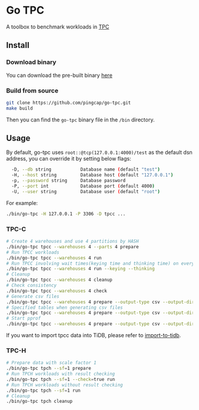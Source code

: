 # Go TPC

A toolbox to benchmark workloads in [TPC](http://www.tpc.org/)

## Install

### Download binary

You can download the pre-built binary [here](https://github.com/pingcap/go-tpc/releases)

### Build from source

```bash
git clone https://github.com/pingcap/go-tpc.git
make build
```

Then you can find the `go-tpc` binary file in the `/bin` directory.

## Usage

By default, go-tpc uses `root::@tcp(127.0.0.1:4000)/test` as the default dsn address, you can override it by setting below flags:

```bash
  -D, --db string           Database name (default "test")
  -H, --host string         Database host (default "127.0.0.1")
  -p, --password string     Database password
  -P, --port int            Database port (default 4000)
  -U, --user string         Database user (default "root")

```

For example:

```bash
./bin/go-tpc -H 127.0.0.1 -P 3306 -D tpcc ...
```

### TPC-C


```bash
# Create 4 warehouses and use 4 partitions by HASH 
./bin/go-tpc tpcc --warehouses 4 --parts 4 prepare
# Run TPCC workloads
./bin/go-tpc tpcc --warehouses 4 run
# Run TPCC involving wait times(keying time and thinking time) on every transactions
./bin/go-tpc tpcc --warehouses 4 run --keying --thinking
# Cleanup 
./bin/go-tpc tpcc --warehouses 4 cleanup
# Check consistency 
./bin/go-tpc tpcc --warehouses 4 check
# Generate csv files
./bin/go-tpc tpcc --warehouses 4 prepare --output-type csv --output-dir data
# Specified tables when generating csv files
./bin/go-tpc tpcc --warehouses 4 prepare --output-type csv --output-dir data --tables history,orders
# Start pprof
./bin/go-tpc tpcc --warehouses 4 prepare --output-type csv --output-dir data --pprof :10111
```

If you want to import tpcc data into TiDB, please refer to [import-to-tidb](docs/import-to-tidb.md).

### TPC-H

```bash
# Prepare data with scale factor 1
./bin/go-tpc tpch --sf=1 prepare
# Run TPCH workloads with result checking
./bin/go-tpc tpch --sf=1 --check=true run
# Run TPCH workloads without result checking
./bin/go-tpc tpch --sf=1 run
# Cleanup
./bin/go-tpc tpch cleanup
```
